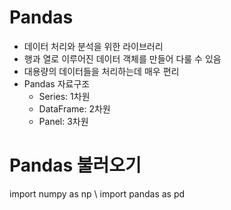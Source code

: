 Pandas
======

* 데이터 처리와 분석을 위한 라이브러리
* 행과 열로 이루어진 데이터 객체를 만들어 다룰 수 있음
* 대용량의 데이터들을 처리하는데 매우 편리
* Pandas 자료구조
  * Series: 1차원
  * DataFrame: 2차원
  * Panel: 3차원

# Pandas 불러오기

  import numpy as np   \\
  import pandas as pd
